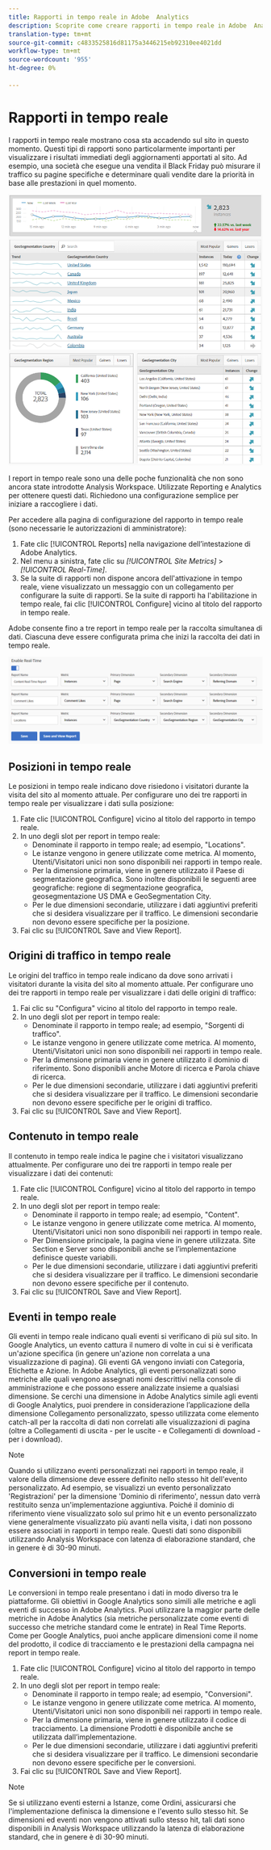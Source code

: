 ```yaml
---
title: Rapporti in tempo reale in Adobe  Analytics
description: Scoprite come creare rapporti in tempo reale in Adobe  Analytics, rivolti agli utenti che hanno familiarità con Google  Analytics.
translation-type: tm+mt
source-git-commit: c4833525816d81175a3446215eb92310ee4021dd
workflow-type: tm+mt
source-wordcount: '955'
ht-degree: 0%

---
```



# Rapporti in tempo reale

I rapporti in tempo reale mostrano cosa sta accadendo sul sito in questo momento. Questi tipi di rapporti sono particolarmente importanti per visualizzare i risultati immediati degli aggiornamenti apportati al sito. Ad esempio, una società che esegue una vendita il Black Friday può misurare il traffico su pagine specifiche e determinare quali vendite dare la priorità in base alle prestazioni in quel momento.

![Report in tempo reale](/help/technotes/ga-to-aa/assets/realtime.png)

I report in tempo reale sono una delle poche funzionalità che non sono ancora state introdotte  Analysis Workspace. Utilizzate Reporting e  Analytics per ottenere questi dati. Richiedono una configurazione semplice per iniziare a raccogliere i dati.

Per accedere alla pagina di configurazione del rapporto in tempo reale (sono necessarie le autorizzazioni di amministratore):

1. Fate clic [!UICONTROL Reports] nella navigazione dell’intestazione di Adobe  Analytics.
2. Nel menu a sinistra, fate clic su *[!UICONTROL Site Metrics]* > *[!UICONTROL Real-Time]*.
3. Se la suite di rapporti non dispone ancora dell&#39;attivazione in tempo reale, viene visualizzato un messaggio con un collegamento per configurare la suite di rapporti. Se la suite di rapporti ha l&#39;abilitazione in tempo reale, fai clic [!UICONTROL Configure] vicino al titolo del rapporto in tempo reale.

Adobe consente fino a tre report in tempo reale per la raccolta simultanea di dati. Ciascuna deve essere configurata prima che inizi la raccolta dei dati in tempo reale.

![Configurazione report in tempo reale](/help/technotes/ga-to-aa/assets/realtime_config.png)

## Posizioni in tempo reale

Le posizioni in tempo reale indicano dove risiedono i visitatori durante la visita del sito al momento attuale. Per configurare uno dei tre rapporti in tempo reale per visualizzare i dati sulla posizione:

1. Fate clic [!UICONTROL Configure] vicino al titolo del rapporto in tempo reale.
2. In uno degli slot per report in tempo reale:
   * Denominate il rapporto in tempo reale; ad esempio, &quot;Locations&quot;.
   * Le istanze vengono in genere utilizzate come metrica. Al momento, Utenti/Visitatori unici non sono disponibili nei rapporti in tempo reale.
   * Per la dimensione primaria, viene in genere utilizzato il Paese di segmentazione geografica. Sono inoltre disponibili le seguenti aree geografiche: regione di segmentazione geografica, geosegmentazione US DMA e GeoSegmentation City.
   * Per le due dimensioni secondarie, utilizzare i dati aggiuntivi preferiti che si desidera visualizzare per il traffico. Le dimensioni secondarie non devono essere specifiche per la posizione.
3. Fai clic su [!UICONTROL Save and View Report].

## Origini di traffico in tempo reale

Le origini del traffico in tempo reale indicano da dove sono arrivati i visitatori durante la visita del sito al momento attuale. Per configurare uno dei tre rapporti in tempo reale per visualizzare i dati delle origini di traffico:

1. Fai clic su &quot;Configura&quot; vicino al titolo del rapporto in tempo reale.
2. In uno degli slot per report in tempo reale:
   * Denominate il rapporto in tempo reale; ad esempio, &quot;Sorgenti di traffico&quot;.
   * Le istanze vengono in genere utilizzate come metrica. Al momento, Utenti/Visitatori unici non sono disponibili nei rapporti in tempo reale.
   * Per la dimensione primaria viene in genere utilizzato il dominio di riferimento. Sono disponibili anche Motore di ricerca e Parola chiave di ricerca.
   * Per le due dimensioni secondarie, utilizzare i dati aggiuntivi preferiti che si desidera visualizzare per il traffico. Le dimensioni secondarie non devono essere specifiche per le origini di traffico.
3. Fai clic su [!UICONTROL Save and View Report].

## Contenuto in tempo reale

Il contenuto in tempo reale indica le pagine che i visitatori visualizzano attualmente. Per configurare uno dei tre rapporti in tempo reale per visualizzare i dati dei contenuti:

1. Fate clic [!UICONTROL Configure] vicino al titolo del rapporto in tempo reale.
2. In uno degli slot per report in tempo reale:
   * Denominate il rapporto in tempo reale; ad esempio, &quot;Content&quot;.
   * Le istanze vengono in genere utilizzate come metrica. Al momento, Utenti/Visitatori unici non sono disponibili nei rapporti in tempo reale.
   * Per Dimensione principale, la pagina viene in genere utilizzata. Site Section e Server sono disponibili anche se l’implementazione definisce queste variabili.
   * Per le due dimensioni secondarie, utilizzare i dati aggiuntivi preferiti che si desidera visualizzare per il traffico. Le dimensioni secondarie non devono essere specifiche per il contenuto.
3. Fai clic su [!UICONTROL Save and View Report].

## Eventi in tempo reale

Gli eventi in tempo reale indicano quali eventi si verificano di più sul sito. In Google  Analytics, un evento cattura il numero di volte in cui si è verificata un&#39;azione specifica (in genere un&#39;azione non correlata a una visualizzazione di pagina). Gli eventi GA vengono inviati con Categoria, Etichetta e Azione. In Adobe  Analytics, gli eventi personalizzati sono metriche alle quali vengono assegnati nomi descrittivi nella console di amministrazione e che possono essere analizzate insieme a qualsiasi dimensione. Se cerchi una dimensione in Adobe  Analytics simile agli eventi di Google  Analytics, puoi prendere in considerazione l’applicazione della dimensione Collegamento personalizzato, spesso utilizzata come elemento catch-all per la raccolta di dati non correlati alle visualizzazioni di pagina (oltre a Collegamenti di uscita - per le uscite - e Collegamenti di download - per i download).

>[!NOTE]
>
>Quando si utilizzano eventi personalizzati nei rapporti in tempo reale, il valore della dimensione deve essere definito nello stesso hit dell&#39;evento personalizzato. Ad esempio, se visualizzi un evento personalizzato &#39;Registrazioni&#39; per la dimensione &#39;Dominio di riferimento&#39;, nessun dato verrà restituito senza un&#39;implementazione aggiuntiva. Poiché il dominio di riferimento viene visualizzato solo sul primo hit e un evento personalizzato viene generalmente visualizzato più avanti nella visita, i dati non possono essere associati in rapporti in tempo reale. Questi dati sono disponibili utilizzando  Analysis Workspace con latenza di elaborazione standard, che in genere è di 30-90 minuti.

## Conversioni in tempo reale

Le conversioni in tempo reale presentano i dati in modo diverso tra le piattaforme. Gli obiettivi in Google  Analytics sono simili alle metriche e agli eventi di successo in Adobe  Analytics. Puoi utilizzare la maggior parte delle metriche in Adobe  Analytics (sia metriche personalizzate come eventi di successo che metriche standard come le entrate) in Real Time Reports. Come per Google  Analytics, puoi anche applicare dimensioni come il nome del prodotto, il codice di tracciamento e le prestazioni della campagna nei report in tempo reale.

1. Fate clic [!UICONTROL Configure] vicino al titolo del rapporto in tempo reale.
2. In uno degli slot per report in tempo reale:
   * Denominate il rapporto in tempo reale; ad esempio, &quot;Conversioni&quot;.
   * Le istanze vengono in genere utilizzate come metrica. Al momento, Utenti/Visitatori unici non sono disponibili nei rapporti in tempo reale.
   * Per la dimensione primaria, viene in genere utilizzato il codice di tracciamento. La dimensione Prodotti è disponibile anche se utilizzata dall’implementazione.
   * Per le due dimensioni secondarie, utilizzare i dati aggiuntivi preferiti che si desidera visualizzare per il traffico. Le dimensioni secondarie non devono essere specifiche per le conversioni.
3. Fai clic su [!UICONTROL Save and View Report].

>[!NOTE]
>
>Se si utilizzano eventi esterni a Istanze, come Ordini, assicurarsi che l&#39;implementazione definisca la dimensione e l&#39;evento sullo stesso hit. Se dimensioni ed eventi non vengono attivati sullo stesso hit, tali dati sono disponibili in  Analysis Workspace utilizzando la latenza di elaborazione standard, che in genere è di 30-90 minuti.
